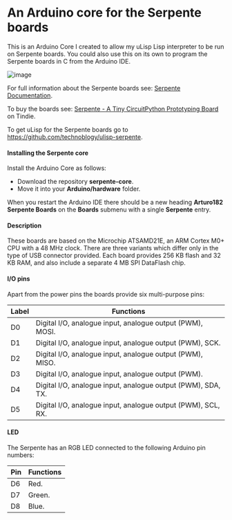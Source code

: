 # An Arduino core for the Serpente boards

This is an Arduino Core I created to allow my uLisp Lisp interpreter to be run on Serpente boards. You could also use this on its own to program the Serpente boards in C from the Arduino IDE.

![image](http://www.ulisp.com/pictures/3j/Serpente-small.jpg) 

For full information about the Serpente boards see: [Serpente Documentation](https://serpente.solder.party).

To buy the boards see: [Serpente - A Tiny CircuitPython Prototyping Board](https://www.tindie.com/products/arturo182/serpente-a-tiny-circuitpython-prototyping-board/) on Tindie.

To get uLisp for the Serpente boards go to https://github.com/technoblogy/ulisp-serpente.

#### Installing the Serpente core

Install the Arduino Core as follows:

* Download the repository **serpente-core**.
* Move it into your **Arduino/hardware** folder.

When you restart the Arduino IDE there should be a new heading **Arturo182 Serpente Boards** on the **Boards** submenu with a single **Serpente** entry.

#### Description

These boards are based on the Microchip ATSAMD21E, an ARM Cortex M0+ CPU with a 48 MHz clock. There are three variants which differ only in the type of USB connector provided. Each board provides 256 KB flash and 32 KB RAM, and also include a separate 4 MB SPI DataFlash chip.

#### I/O pins

Apart from the power pins the boards provide six multi-purpose pins:

| Label | Functions |
| ----- | --------- |
| D0 | Digital I/O, analogue input, analogue output (PWM), MOSI. |
| D1 | Digital I/O, analogue input, analogue output (PWM), SCK. |
| D2 | Digital I/O, analogue input, analogue output (PWM), MISO. |
| D3 | Digital I/O, analogue input, analogue output (PWM). |
| D4 | Digital I/O, analogue input, analogue output (PWM), SDA, TX. |
| D5 | Digital I/O, analogue input, analogue output (PWM), SCL, RX. |

#### LED

The Serpente has an RGB LED connected to the following Arduino pin numbers:

| Pin | Functions |
| --- | --------- |
| D6 | Red. |
| D7 | Green. |
| D8 | Blue. |
